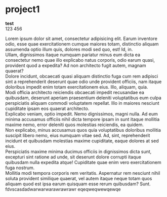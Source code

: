# project1
**test** 
<br>
123
456
<div>Lorem ipsum dolor sit amet, consectetur adipisicing elit. Earum inventore odio, esse quae exercitationem cumque maiores totam, distinctio aliquam assumenda optio illum quis, dolores modi sed quo, est! Id, in.</div>
<div>Ullam, dignissimos itaque numquam pariatur minus eum dicta ea consectetur nemo quae illo explicabo natus corporis, odio earum quasi, provident quod a expedita? Ad non architecto fugit autem, magnam quaerat?</div>
<div>Dolore incidunt, obcaecati quasi aliquam distinctio fuga cum rem adipisci sint a reprehenderit deserunt quae odio unde provident officiis, nam itaque doloribus impedit enim totam exercitationem eius. Illo, aliquam, quia.</div>
<div>Modi officia architecto reiciendis obcaecati impedit recusandae ea quibusdam, deserunt aperiam praesentium deleniti voluptatibus eum culpa perspiciatis aliquam commodi voluptatem repellat. Illo in maiores nesciunt cupiditate ipsam eos quaerat architecto.</div>
<div>Explicabo veniam, optio impedit. Nemo dignissimos, magni nulla. Ad eum minima accusamus officiis nihil dicta tempore ipsam in sunt itaque mollitia maxime nemo, error deleniti quos molestias reiciendis, ea quidem.</div>
<div>Non explicabo, minus accusamus quos quia voluptatibus doloribus mollitia suscipit libero nemo, eius numquam vitae sed. Ad, sint, reprehenderit incidunt et quibusdam molestias maxime cupiditate, eaque dolores at sed eius.</div>
<div>Perspiciatis maxime minima ducimus officiis in dignissimos dicta sunt, excepturi sint ratione ad unde, sit deserunt dolore corrupti itaque quibusdam nulla expedita atque! Cupiditate quae enim vero exercitationem fuga nostrum.</div>
<div>Mollitia modi tempora corporis rem veritatis. Aspernatur rem nesciunt nihil soluta provident similique quaerat, vel autem itaque neque totam quos aliquam quod est ipsa earum quisquam esse rerum quibusdam? Sunt.</div>
fdvscasdadwarwarwarawrawrawr
eqeqweqwewqewqe